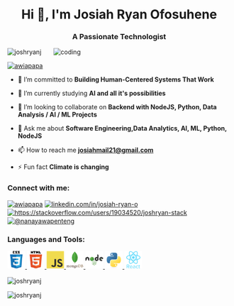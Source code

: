 

<!---
JoshRyanJ/JoshRyanJ is a ✨ special ✨ repository because its `README.md` (this file) appears on your GitHub profile.
You can click the Preview link to take a look at your changes.
--->
<h1 align="center">Hi 👋, I'm Josiah Ryan Ofosuhene</h1>
<h3 align="center">A Passionate Technologist</h3>
<img align ="right" alt="coding" width ="400" src = "https://i.pinimg.com/originals/e8/f4/53/e8f453469a3ec97ecd354df465d73913.gif">

<p align="left"> <img src="https://komarev.com/ghpvc/?username=joshryanj&label=Profile%20views&color=0e75b6&style=flat" alt="joshryanj" /> </p>

<p align="left"> <a href="https://twitter.com/awiapapa" target="blank"><img src="https://img.shields.io/twitter/follow/awiapapa?logo=twitter&style=for-the-badge" alt="awiapapa" /></a> </p>

- 🔭 I’m committed to **Building Human-Centered Systems That Work**

- 🌱 I’m currently studying **AI and all it's possibilities**

- 👯 I’m looking to collaborate on **Backend with NodeJS, Python, Data Analysis / AI / ML Projects**

- 💬 Ask me about **Software Engineering,Data Analytics,  AI, ML, Python, NodeJS**

- 📫 How to reach me **josiahmail21@gmail.com**

- ⚡ Fun fact **Climate is changing**

<h3 align="left">Connect with me:</h3>
<p align="left">
<a href="https://twitter.com/awiapapa" target="blank"><img align="center" src="https://raw.githubusercontent.com/rahuldkjain/github-profile-readme-generator/master/src/images/icons/Social/twitter.svg" alt="awiapapa" height="30" width="40" /></a>
<a href="https://linkedin.com/in/linkedin.com/in/josiah-ryan-o" target="blank"><img align="center" src="https://raw.githubusercontent.com/rahuldkjain/github-profile-readme-generator/master/src/images/icons/Social/linked-in-alt.svg" alt="linkedin.com/in/josiah-ryan-o" height="30" width="40" /></a>
<a href="https://stackoverflow.com/users/https://stackoverflow.com/users/19034520/joshryan-stack" target="blank"><img align="center" src="https://raw.githubusercontent.com/rahuldkjain/github-profile-readme-generator/master/src/images/icons/Social/stack-overflow.svg" alt="https://stackoverflow.com/users/19034520/joshryan-stack" height="30" width="40" /></a>
<a href="https://medium.com/@nanayawapenteng" target="blank"><img align="center" src="https://raw.githubusercontent.com/rahuldkjain/github-profile-readme-generator/master/src/images/icons/Social/medium.svg" alt="@nanayawapenteng" height="30" width="40" /></a>
</p>

<h3 align="left">Languages and Tools:</h3>
<p align="left"> <a href="https://www.w3schools.com/css/" target="_blank" rel="noreferrer"> <img src="https://raw.githubusercontent.com/devicons/devicon/master/icons/css3/css3-original-wordmark.svg" alt="css3" width="40" height="40"/> </a> <a href="https://www.w3.org/html/" target="_blank" rel="noreferrer"> <img src="https://raw.githubusercontent.com/devicons/devicon/master/icons/html5/html5-original-wordmark.svg" alt="html5" width="40" height="40"/> </a> <a href="https://developer.mozilla.org/en-US/docs/Web/JavaScript" target="_blank" rel="noreferrer"> <img src="https://raw.githubusercontent.com/devicons/devicon/master/icons/javascript/javascript-original.svg" alt="javascript" width="40" height="40"/> </a> <a href="https://www.mongodb.com/" target="_blank" rel="noreferrer"> <img src="https://raw.githubusercontent.com/devicons/devicon/master/icons/mongodb/mongodb-original-wordmark.svg" alt="mongodb" width="40" height="40"/> </a> <a href="https://nodejs.org" target="_blank" rel="noreferrer"> <img src="https://raw.githubusercontent.com/devicons/devicon/master/icons/nodejs/nodejs-original-wordmark.svg" alt="nodejs" width="40" height="40"/> </a> <a href="https://www.python.org" target="_blank" rel="noreferrer"> <img src="https://raw.githubusercontent.com/devicons/devicon/master/icons/python/python-original.svg" alt="python" width="40" height="40"/> </a> <a href="https://reactjs.org/" target="_blank" rel="noreferrer"> <img src="https://raw.githubusercontent.com/devicons/devicon/master/icons/react/react-original-wordmark.svg" alt="react" width="40" height="40"/> </a> </p>

<p><img align="center" src="https://github-readme-stats.vercel.app/api/top-langs?username=joshryanj&show_icons=true&locale=en&layout=compact" alt="joshryanj" /></p>

<p><img align="center" src="https://github-readme-streak-stats.herokuapp.com/?user=joshryanj&" alt="joshryanj" /></p>

